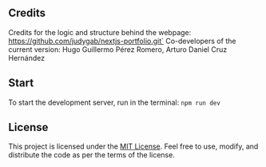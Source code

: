 ## Credits

Credits for the logic and structure behind the webpage: https://github.com/judygab/nextjs-portfolio.git`
Co-developers of the current version: Hugo Guillermo Pérez Romero, Arturo Daniel Cruz Hernández

## Start

To start the development server, run in the terminal: `npm run dev`

## License

This project is licensed under the [MIT License](https://opensource.org/licenses/MIT). Feel free to use, modify, and distribute the code as per the terms of the license.